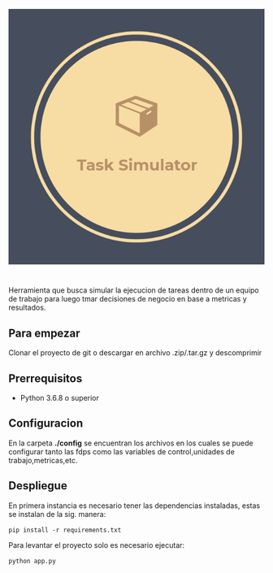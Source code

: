 ![alt text](logo.png)
#
Herramienta que busca simular la ejecucion de tareas dentro de un equipo de trabajo para luego tmar decisiones de negocio en base a metricas y resultados.


## Para empezar

Clonar el proyecto de git o descargar en archivo .zip/.tar.gz y descomprimir


## Prerrequisitos

* Python 3.6.8 o superior

## Configuracion

En la carpeta **./config** se encuentran los archivos en los cuales se puede configurar tanto las fdps como las variables de control,unidades de trabajo,metricas,etc.

## Despliegue

En primera instancia es necesario tener las dependencias instaladas, estas se instalan de la sig. manera:
```
pip install -r requirements.txt
```

Para levantar el proyecto solo es necesario ejecutar:
```
python app.py
```
